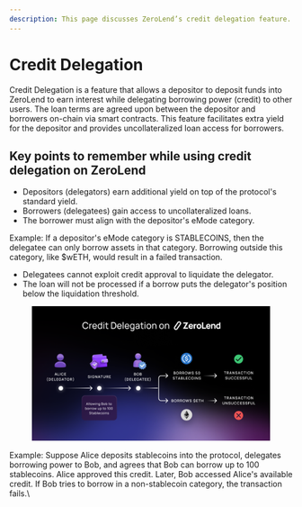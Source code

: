 ```yaml
---
description: This page discusses ZeroLend’s credit delegation feature.
---
```


# Credit Delegation

Credit Delegation is a feature that allows a depositor to deposit funds into ZeroLend to earn interest while delegating borrowing power (credit) to other users. The loan terms are agreed upon between the depositor and borrowers on-chain via smart contracts. This feature facilitates extra yield for the depositor and provides uncollateralized loan access for borrowers.

## Key points to remember while using credit delegation on ZeroLend&#x20;

* Depositors (delegators) earn additional yield on top of the protocol's standard yield.
* Borrowers (delegatees) gain access to uncollateralized loans.
* The borrower must align with the depositor's eMode category.&#x20;

Example: If a depositor's eMode category is STABLECOINS, then the delegatee can only borrow assets in that category. Borrowing outside this category, like $wETH, would result in a failed transaction.&#x20;

* Delegatees cannot exploit credit approval to liquidate the delegator.
* The loan will not be processed if a borrow puts the delegator's position below the liquidation threshold.&#x20;

<figure><img src="../../.gitbook/assets/ZL Doc - Credit Delegation.png" alt=""><figcaption></figcaption></figure>

Example: Suppose Alice deposits stablecoins into the protocol, delegates borrowing power to Bob, and agrees that Bob can borrow up to 100 stablecoins. Alice approved this credit. Later, Bob accessed Alice's available credit. If Bob tries to borrow in a non-stablecoin category, the transaction fails.\
